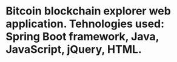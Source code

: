 # Bitcoin blockchain explorer web application. Tehnologies used: Spring Boot framework, Java, JavaScript, jQuery, HTML.

